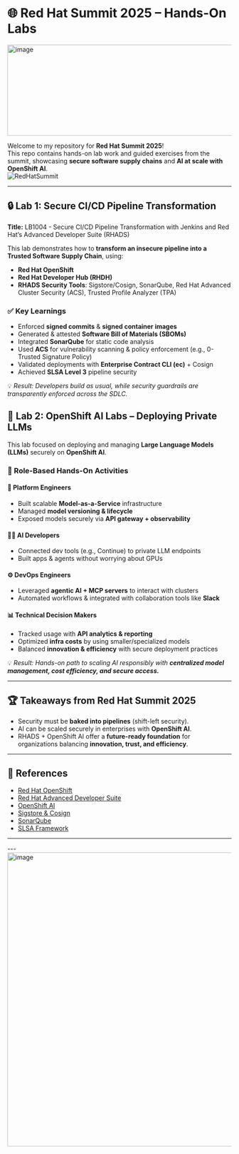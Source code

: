 # 🌐 Red Hat Summit 2025 – Hands-On Labs  
<img width="980" height="204" alt="image" src="https://github.com/user-attachments/assets/52262a86-1982-404b-b935-4f3080b7c7db" />

Welcome to my repository for **Red Hat Summit 2025**!  
This repo contains hands-on lab work and guided exercises from the summit, showcasing **secure software supply chains** and **AI at scale with OpenShift AI**.  
![RedHatSummit](https://github.com/user-attachments/assets/1364664b-46a9-4ab8-91df-33b2d5673844)

---

## 🔒 Lab 1: Secure CI/CD Pipeline Transformation  
**Title:** LB1004 - Secure CI/CD Pipeline Transformation with Jenkins and Red Hat’s Advanced Developer Suite (RHADS)  

This lab demonstrates how to **transform an insecure pipeline into a Trusted Software Supply Chain**, using:  
- **Red Hat OpenShift**  
- **Red Hat Developer Hub (RHDH)**  
- **RHADS Security Tools**: Sigstore/Cosign, SonarQube, Red Hat Advanced Cluster Security (ACS), Trusted Profile Analyzer (TPA)  

### ✅ Key Learnings  
- Enforced **signed commits** & **signed container images**  
- Generated & attested **Software Bill of Materials (SBOMs)**  
- Integrated **SonarQube** for static code analysis  
- Used **ACS** for vulnerability scanning & policy enforcement (e.g., 0-Trusted Signature Policy)  
- Validated deployments with **Enterprise Contract CLI (ec)** + Cosign  
- Achieved **SLSA Level 3** pipeline security  

💡 *Result: Developers build as usual, while security guardrails are transparently enforced across the SDLC.*  



## 🚀 Lab 2: OpenShift AI Labs – Deploying Private LLMs  

This lab focused on deploying and managing **Large Language Models (LLMs)** securely on **OpenShift AI**.  

### 👥 Role-Based Hands-On Activities  
#### 🔧 Platform Engineers  
- Built scalable **Model-as-a-Service** infrastructure  
- Managed **model versioning & lifecycle**  
- Exposed models securely via **API gateway + observability**  

#### 👩‍💻 AI Developers  
- Connected dev tools (e.g., Continue) to private LLM endpoints  
- Built apps & agents without worrying about GPUs  

#### ⚙️ DevOps Engineers  
- Leveraged **agentic AI + MCP servers** to interact with clusters  
- Automated workflows & integrated with collaboration tools like **Slack**  

#### 📊 Technical Decision Makers  
- Tracked usage with **API analytics & reporting**  
- Optimized **infra costs** by using smaller/specialized models  
- Balanced **innovation & efficiency** with secure deployment practices  

💡 *Result: Hands-on path to scaling AI responsibly with **centralized model management, cost efficiency, and secure access.***  

---

## 🏆 Takeaways from Red Hat Summit 2025  
- Security must be **baked into pipelines** (shift-left security).  
- AI can be scaled securely in enterprises with **OpenShift AI**.  
- RHADS + OpenShift AI offer a **future-ready foundation** for organizations balancing **innovation, trust, and efficiency**.  

---

## 📖 References  
- [Red Hat OpenShift](https://www.redhat.com/en/technologies/cloud-computing/openshift)  
- [Red Hat Advanced Developer Suite](https://developers.redhat.com)  
- [OpenShift AI](https://www.redhat.com/en/technologies/cloud-computing/openshift/ai)  
- [Sigstore & Cosign](https://sigstore.dev)  
- [SonarQube](https://www.sonarqube.org)  
- [SLSA Framework](https://slsa.dev)  

---

---<img width="1610" height="659" alt="image" src="https://github.com/user-attachments/assets/bbd99af2-6d68-4a73-bc04-47e9a2ca1b5e" />
